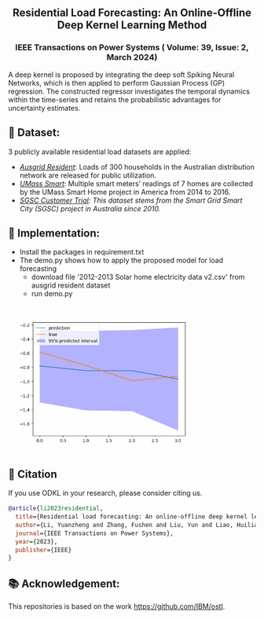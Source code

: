 <p align="center">
   <h2 align="center">Residential Load Forecasting: An Online-Offline Deep Kernel Learning Method</h2>
 <p align="center">
 <h3 align="center">IEEE Transactions on Power Systems ( Volume: 39, Issue: 2, March 2024) </h3>

A deep kernel is proposed by integrating the deep soft Spiking Neural Networks, which is then applied to
perform Gaussian Process (GP) regression. The constructed regressor investigates the temporal dynamics within the time-series and retains the probabilistic advantages for uncertainty estimates.

## 🌟 Dataset:

 3 publicly available residential load datasets are applied:
- *[Ausgrid Resident](https://github.com/pierre-haessig/ausgrid-solar-data?tab=readme-ov-file#:~:text=Personal%20repository%20on%20the%20analysis%20of%20the%20Solar%20home%20electricity)*: Loads of 300 households in the Australian distribution network are released for public utilization.
- *[UMass Smart](https://traces.cs.umass.edu/index.php/Smart/Smart)*: Multiple smart meters’ readings
of 7 homes are collected by the UMass Smart Home project in America from 2014 to 2016.
- *[SGSC Customer Trial](https://data.gov.au/data/dataset/smart-grid-smart-city-customer-trial-data): This dataset stems from the Smart Grid Smart City (SGSC) project in Australia since 2010.*

## 🎯 Implementation:

- Install the packages in requirement.txt
- The demo.py shows how to apply the proposed model for load forecasting
  - download file '2012-2013 Solar home electricity data v2.csv' from ausgrid resident dataset
  - run demo.py
  
<img src="https://github.com/Fushen-Zhang/ODKL/blob/main/predictions.gif" width="400" />

## 🤗 Citation

If you use ODKL in your research, please consider citing us.
```bibtex
@article{li2023residential,
  title={Residential load forecasting: An online-offline deep kernel learning method},
  author={Li, Yuanzheng and Zhang, Fushen and Liu, Yun and Liao, Huilian and Zhang, Hai-Tao and Chung, Chiyung},
  journal={IEEE Transactions on Power Systems},
  year={2023},
  publisher={IEEE}
}
```

## 📚 Acknowledgement:
This repositories is based on the work https://github.com/IBM/ostl.
